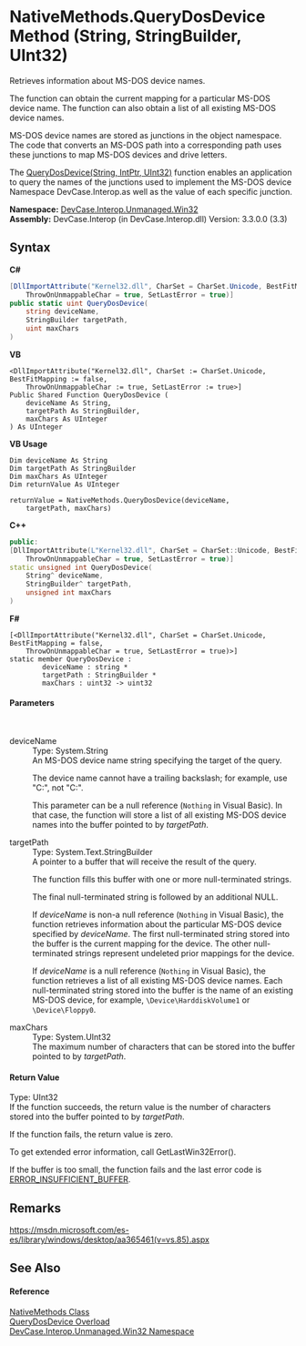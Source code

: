 # NativeMethods.QueryDosDevice Method (String, StringBuilder, UInt32)
 

Retrieves information about MS-DOS device names. 

 The function can obtain the current mapping for a particular MS-DOS device name. The function can also obtain a list of all existing MS-DOS device names. 

 MS-DOS device names are stored as junctions in the object namespace. The code that converts an MS-DOS path into a corresponding path uses these junctions to map MS-DOS devices and drive letters. 

 The <a href="M_DevCase_Interop_Unmanaged_Win32_NativeMethods_QueryDosDevice">QueryDosDevice(String, IntPtr, UInt32)</a> function enables an application to query the names of the junctions used to implement the MS-DOS device Namespace DevCase.Interop.as well as the value of each specific junction.

**Namespace:**&nbsp;<a href="N_DevCase_Interop_Unmanaged_Win32">DevCase.Interop.Unmanaged.Win32</a><br />**Assembly:**&nbsp;DevCase.Interop (in DevCase.Interop.dll) Version: 3.3.0.0 (3.3)

## Syntax

**C#**<br />
``` C#
[DllImportAttribute("Kernel32.dll", CharSet = CharSet.Unicode, BestFitMapping = false, 
	ThrowOnUnmappableChar = true, SetLastError = true)]
public static uint QueryDosDevice(
	string deviceName,
	StringBuilder targetPath,
	uint maxChars
)
```

**VB**<br />
``` VB
<DllImportAttribute("Kernel32.dll", CharSet := CharSet.Unicode, BestFitMapping := false, 
	ThrowOnUnmappableChar := true, SetLastError := true>]
Public Shared Function QueryDosDevice ( 
	deviceName As String,
	targetPath As StringBuilder,
	maxChars As UInteger
) As UInteger
```

**VB Usage**<br />
``` VB Usage
Dim deviceName As String
Dim targetPath As StringBuilder
Dim maxChars As UInteger
Dim returnValue As UInteger

returnValue = NativeMethods.QueryDosDevice(deviceName, 
	targetPath, maxChars)
```

**C++**<br />
``` C++
public:
[DllImportAttribute(L"Kernel32.dll", CharSet = CharSet::Unicode, BestFitMapping = false, 
	ThrowOnUnmappableChar = true, SetLastError = true)]
static unsigned int QueryDosDevice(
	String^ deviceName, 
	StringBuilder^ targetPath, 
	unsigned int maxChars
)
```

**F#**<br />
``` F#
[<DllImportAttribute("Kernel32.dll", CharSet = CharSet.Unicode, BestFitMapping = false, 
	ThrowOnUnmappableChar = true, SetLastError = true)>]
static member QueryDosDevice : 
        deviceName : string * 
        targetPath : StringBuilder * 
        maxChars : uint32 -> uint32 

```


#### Parameters
&nbsp;<dl><dt>deviceName</dt><dd>Type: System.String<br />An MS-DOS device name string specifying the target of the query. 

 The device name cannot have a trailing backslash; for example, use "C:", not "C:\". 

 This parameter can be a null reference (`Nothing` in Visual Basic). In that case, the function will store a list of all existing MS-DOS device names into the buffer pointed to by *targetPath*.</dd><dt>targetPath</dt><dd>Type: System.Text.StringBuilder<br />A pointer to a buffer that will receive the result of the query. 

 The function fills this buffer with one or more null-terminated strings. 

 The final null-terminated string is followed by an additional NULL. 

 If *deviceName* is non-a null reference (`Nothing` in Visual Basic), the function retrieves information about the particular MS-DOS device specified by *deviceName*. The first null-terminated string stored into the buffer is the current mapping for the device. The other null-terminated strings represent undeleted prior mappings for the device. 

 If *deviceName* is a null reference (`Nothing` in Visual Basic), the function retrieves a list of all existing MS-DOS device names. Each null-terminated string stored into the buffer is the name of an existing MS-DOS device, for example, `\Device\HarddiskVolume1` or `\Device\Floppy0`.</dd><dt>maxChars</dt><dd>Type: System.UInt32<br />The maximum number of characters that can be stored into the buffer pointed to by *targetPath*.</dd></dl>

#### Return Value
Type: UInt32<br />If the function succeeds, the return value is the number of characters stored into the buffer pointed to by *targetPath*. 

 If the function fails, the return value is zero. 

 To get extended error information, call GetLastWin32Error(). 

 If the buffer is too small, the function fails and the last error code is <a href="T_DevCase_Interop_Unmanaged_Win32_Enums_Win32ErrorCode">ERROR_INSUFFICIENT_BUFFER</a>.

## Remarks
<a href="https://msdn.microsoft.com/es-es/library/windows/desktop/aa365461(v=vs.85).aspx" target="_blank">https://msdn.microsoft.com/es-es/library/windows/desktop/aa365461(v=vs.85).aspx</a>

## See Also


#### Reference
<a href="T_DevCase_Interop_Unmanaged_Win32_NativeMethods">NativeMethods Class</a><br /><a href="Overload_DevCase_Interop_Unmanaged_Win32_NativeMethods_QueryDosDevice">QueryDosDevice Overload</a><br /><a href="N_DevCase_Interop_Unmanaged_Win32">DevCase.Interop.Unmanaged.Win32 Namespace</a><br />
